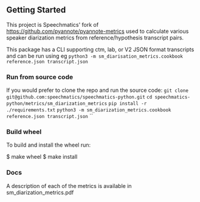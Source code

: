 ## Getting Started

This project is Speechmatics' fork of https://github.com/pyannote/pyannote-metrics used to calculate various speaker diarization metrics from reference/hypothesis transcript pairs.

This package has a CLI supporting ctm, lab, or V2 JSON format transcripts and can be run using eg
`python3 -m sm_diarisation_metrics.cookbook reference.json transcript.json`

### Run from source code

If you would prefer to clone the repo and run the source code: 
`git clone git@github.com:speechmatics/speechmatics-python.git`
`cd speechmatics-python/metrics/sm_diarization_metrics`
`pip install -r ./requirements.txt`
`python3 -m sm_diarization_metrics.cookbook reference.json transcript.json` 
``

### Build wheel
To build and install the wheel run:

$ make wheel
$ make install

### Docs

A description of each of the metrics is available in sm_diarization_metrics.pdf

